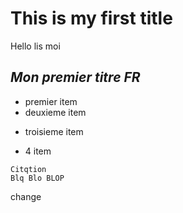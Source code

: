 # **This is my first title**

Hello lis moi

## *Mon premier titre FR*
+ premier item
+ deuxieme item
- troisieme item
* 4 item


```
Citqtion
Blq Blo BLOP
```
change
